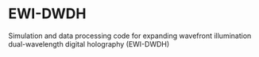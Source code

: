 # EWI-DWDH
Simulation and data processing code for expanding wavefront illumination dual-wavelength digital holography (EWI-DWDH)
